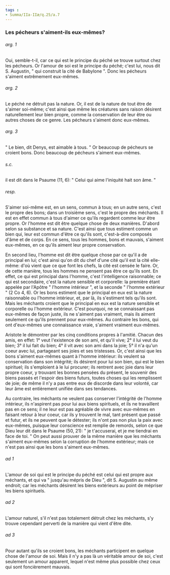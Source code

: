 ```yaml
---
tags : 
- Summa/IIa-IIæ/q.25/a.7
---
```


### Les pécheurs s'aiment-ils eux-mêmes?

###### arg. 1
Oui, semble-t-il, car ce qui est le principe du péché se trouve surtout chez les pécheurs. Or l'amour de soi est le principe du péché; c'est lui, nous dit S. Augustin, " qui construit la cité de Babylone ". Donc les pécheurs s'aiment extrêmement eux-mêmes. 

###### arg. 2
Le péché ne détruit pas la nature. Or, il est de la nature de tout être de s'aimer soi-même; c'est ainsi que même les créatures sans raison désirent naturellement leur bien propre, comme la conservation de leur être ou autres choses de ce genre. Les pécheurs s'aiment donc eux-mêmes. 

###### arg. 3
" Le bien, dit Denys, est aimable à tous. " Or beaucoup de pécheurs se croient bons. Donc beaucoup de pécheurs s'aiment eux-mêmes. 

###### s.c.
il est dit dans le Psaume (11, 6): " Celui qui aime l'iniquité hait son âme. " 

###### resp.
S'aimer soi-même est, en un sens, commun à tous; en un autre sens, c'est le propre des bons; dans un troisième sens, c'est le propre des méchants. Il est en effet commun à tous d'aimer ce qu'ils regardent comme leur être propre. Or l'homme est dit être quelque chose de deux manières. D'abord selon sa substance et sa nature. C'est ainsi que tous estiment comme un bien qui, leur est commun d'être ce qu'ils sont, c'est-à-dire composés d'âme et de corps. En ce sens, tous les hommes, bons et mauvais, s'aiment eux-mêmes, en ce qu'ils aiment leur propre conservation. 

En second lieu, l'homme est dit être quelque chose par ce qu'il a de principal en lui; c'est ainsi qu'on dit du chef d'une cité qu'il est la cité elle-même: d'où vient que ce que font les chefs, la cité est censée le faire. Or, de cette manière, tous les hommes ne pensent pas être ce qu'ils sont. En effet, ce qui est principal dans l'homme, c'est l'intelligence raisonnable; ce qui est secondaire, c'est la nature sensible et corporelle: la première étant appelée par l'Apôtre " l'homme intérieur ", et la seconde " l'homme extérieur " (2 Co 4, 6). Or les bons estiment que le principal en eux est la nature raisonnable ou l'homme intérieur, et, par là, ils s'estiment tels qu'ils sont. Mais les méchants croient que le principal en eux est la nature sensible et corporelle ou l'homme extérieur. C'est pourquoi, ne se connaissant pas eux-mêmes de façon juste, ils ne s'aiment pas vraiment, mais ils aiment seulement ce qu'ils prennent pour eux-mêmes. Au contraire les bons, qui ont d'eux-mêmes une connaissance vraie, s'aiment vraiment eux-mêmes. 

Aristote le démontrer par les cinq conditions propres à l'amitié. Chacun des amis, en effet: 1° veut l'existence de son ami, et qu'il vive; 2° il lui veut du bien; 3° il lui fait du bien; 4° il vit avec son ami dans la joie; 5° il n'a qu'un coeur avec lui, partageant ses joies et ses tristesses. Or, c'est ainsi que les bons s'aiment eux-mêmes quant à l'homme intérieur: ils veulent sa conservation dans son intégrité; ils désirent pour lui son bien, qui est le bien spirituel; ils s'emploient à le lui procurer; ils rentrent avec joie dans leur propre coeur, y trouvant les bonnes pensées du présent, le souvenir des biens passés et l'espoir des biens futurs, toutes choses qui les remplissent de joie; de même il n'y a pas entre eux de discorde dans leur volonté, car leur âme est entièrement unifiée dans ses tendances. 

Au contraire, les méchants ne veulent pas conserver l'intégrité de l'homme intérieur, ils n'aspirent pas pour lui aux biens spirituels, et ils ne travaillent pas en ce sens; il ne leur est pas agréable de vivre avec eux-mêmes en faisant retour à leur coeur, car ils y trouvent le mal, tant présent que passé et futur, et ils ne peuvent que le détester; ils n'ont pas non plus la paix avec eux-mêmes, puisque leur conscience est remplie de remords, selon ce que Dieu leur dit dans le Psaume (50, 21): " je t'accuserai, et je me tiendrai en face de toi. " On peut aussi prouver de la même manière que les méchants s'aiment eux-mêmes selon la corruption de l'homme extérieur; mais ce n'est pas ainsi que les bons s'aiment eux-mêmes. 

###### ad 1
L'amour de soi qui est le principe du péché est celui qui est propre aux méchants, et qui va " jusqu'au mépris de Dieu ", dit S. Augustin au même endroit; car les méchants désirent les biens extérieurs au point de mépriser les biens spirituels. 

###### ad 2
L'amour naturel, s'il n'est pas totalement détruit chez les méchants, s'y trouve cependant perverti de la manière qui vient d'être dite. 

###### ad 3
Pour autant qu'ils se croient bons, les méchants participent en quelque chose de l'amour de soi. Mais il n'y a pas là un véritable amour de soi, c'est seulement un amour apparent, lequel n'est même plus possible chez ceux qui sont foncièrement mauvais. 

